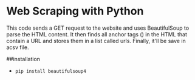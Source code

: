 # Web Scraping with Python

This code sends a GET request to the website and uses BeautifulSoup to parse the HTML content. It then finds all anchor tags (<a>) in the HTML that contain a URL and stores them in a list called urls. Finally, it'll be save in acsv file.

##installation

- `pip install beautifulsoup4` 
